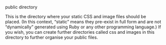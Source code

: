 public directory

This is the directory where your static CSS and image files should be placed. (In this context, “static” means they pre-exist in full form and are not “dynamically” generated using Ruby or any other programming language.) If you wish, you can create further directories called css and images in this directory to further organise your public files.